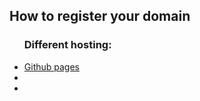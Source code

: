 <h2>How to register your domain</h2>
<ul>
<h3>Different hosting:</h3>
    <li><a href="https://github.com/is-a-good-dev/register/tree/main/documentation/hosting-type/github-pages.md">Github pages</a></li>
    <li><a href=""></a></li>
    <li><a href=""></a></li>
</ul>
